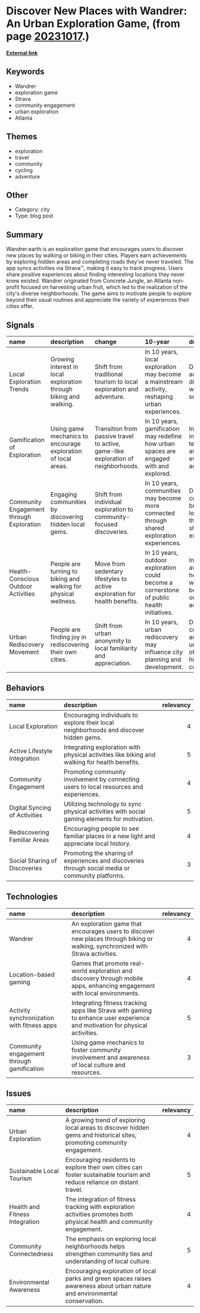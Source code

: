 # __Discover New Places with Wandrer: An Urban Exploration Game__, (from page [20231017](https://kghosh.substack.com/p/20231017).)

__[External link](https://wandrer.earth/)__



## Keywords

* Wandrer
* exploration game
* Strava
* community engagement
* urban exploration
* Atlanta

## Themes

* exploration
* travel
* community
* cycling
* adventure

## Other

* Category: city
* Type: blog post

## Summary

Wandrer.earth is an exploration game that encourages users to discover new places by walking or biking in their cities. Players earn achievements by exploring hidden areas and completing roads they've never traveled. The app syncs activities via Strava™️, making it easy to track progress. Users share positive experiences about finding interesting locations they never knew existed. Wandrer originated from Concrete Jungle, an Atlanta non-profit focused on harvesting urban fruit, which led to the realization of the city's diverse neighborhoods. The game aims to motivate people to explore beyond their usual routines and appreciate the variety of experiences their cities offer.

## Signals

| name                                     | description                                                       | change                                                                            | 10-year                                                                                       | driving-force                                                                |   relevancy |
|:-----------------------------------------|:------------------------------------------------------------------|:----------------------------------------------------------------------------------|:----------------------------------------------------------------------------------------------|:-----------------------------------------------------------------------------|------------:|
| Local Exploration Trends                 | Growing interest in local exploration through biking and walking. | Shift from traditional tourism to local exploration and adventure.                | In 10 years, local exploration may become a mainstream activity, reshaping urban experiences. | Desire for adventure and discovery within familiar settings.                 |           4 |
| Gamification of Exploration              | Using game mechanics to encourage exploration of local areas.     | Transition from passive travel to active, game-like exploration of neighborhoods. | In 10 years, gamification may redefine how urban spaces are engaged with and explored.        | Increasing integration of technology and gaming in everyday activities.      |           5 |
| Community Engagement through Exploration | Engaging communities by discovering hidden local gems.            | Shift from individual exploration to community-focused discoveries.               | In 10 years, communities may become more connected through shared exploration experiences.    | Desire for community building and local pride through shared experiences.    |           4 |
| Health-Conscious Outdoor Activities      | People are turning to biking and walking for physical wellness.   | Move from sedentary lifestyles to active exploration for health benefits.         | In 10 years, outdoor exploration could become a cornerstone of public health initiatives.     | Increased awareness of health and wellness benefits from outdoor activities. |           4 |
| Urban Rediscovery Movement               | People are finding joy in rediscovering their own cities.         | Shift from urban anonymity to local familiarity and appreciation.                 | In 10 years, urban rediscovery may influence city planning and development.                   | Desire for connection and understanding of local history and culture.        |           3 |

## Behaviors

| name                          | description                                                                                       |   relevancy |
|:------------------------------|:--------------------------------------------------------------------------------------------------|------------:|
| Local Exploration             | Encouraging individuals to explore their local neighborhoods and discover hidden gems.            |           4 |
| Active Lifestyle Integration  | Integrating exploration with physical activities like biking and walking for health benefits.     |           5 |
| Community Engagement          | Promoting community involvement by connecting users to local resources and experiences.           |           4 |
| Digital Syncing of Activities | Utilizing technology to sync physical activities with social gaming elements for motivation.      |           5 |
| Rediscovering Familiar Areas  | Encouraging people to see familiar places in a new light and appreciate local history.            |           4 |
| Social Sharing of Discoveries | Promoting the sharing of experiences and discoveries through social media or community platforms. |           3 |

## Technologies

| name                                       | description                                                                                                                      |   relevancy |
|:-------------------------------------------|:---------------------------------------------------------------------------------------------------------------------------------|------------:|
| Wandrer                                    | An exploration game that encourages users to discover new places through biking or walking, synchronized with Strava activities. |           4 |
| Location-based gaming                      | Games that promote real-world exploration and discovery through mobile apps, enhancing engagement with local environments.       |           4 |
| Activity synchronization with fitness apps | Integrating fitness tracking apps like Strava with gaming to enhance user experience and motivation for physical activities.     |           5 |
| Community engagement through gamification  | Using game mechanics to foster community involvement and awareness of local culture and resources.                               |           3 |

## Issues

| name                           | description                                                                                                                 |   relevancy |
|:-------------------------------|:----------------------------------------------------------------------------------------------------------------------------|------------:|
| Urban Exploration              | A growing trend of exploring local areas to discover hidden gems and historical sites, promoting community engagement.      |           4 |
| Sustainable Local Tourism      | Encouraging residents to explore their own cities can foster sustainable tourism and reduce reliance on distant travel.     |           5 |
| Health and Fitness Integration | The integration of fitness tracking with exploration activities promotes both physical health and community engagement.     |           4 |
| Community Connectedness        | The emphasis on exploring local neighborhoods helps strengthen community ties and understanding of local culture.           |           5 |
| Environmental Awareness        | Encouraging exploration of local parks and green spaces raises awareness about urban nature and environmental conservation. |           4 |